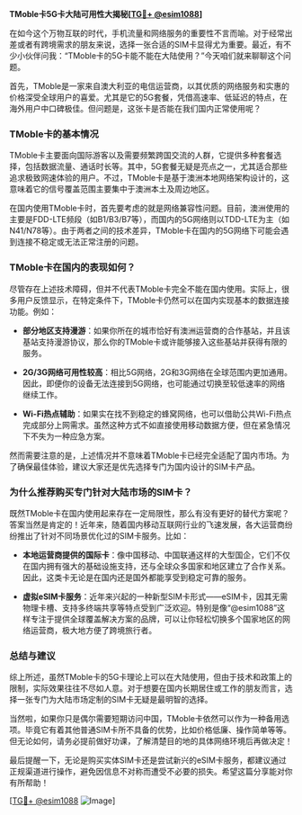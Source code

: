 **TMoble卡5G卡大陆可用性大揭秘[[TG💪+ @esim1088](https://t.me/s/esim1088)]**

在如今这个万物互联的时代，手机流量和网络服务的重要性不言而喻。对于经常出差或者有跨境需求的朋友来说，选择一张合适的SIM卡显得尤为重要。最近，有不少小伙伴问我：“TMoble卡的5G卡能不能在大陆使用？”今天咱们就来聊聊这个问题。

首先，TMoble是一家来自澳大利亚的电信运营商，以其优质的网络服务和实惠的价格深受全球用户的喜爱。尤其是它的5G套餐，凭借高速率、低延迟的特点，在海外用户中口碑极佳。但问题是，这张卡是否能在我们国内正常使用呢？

### **TMoble卡的基本情况**

TMoble卡主要面向国际游客以及需要频繁跨国交流的人群，它提供多种套餐选择，包括数据流量、通话时长等。其中，5G套餐无疑是亮点之一，尤其适合那些追求极致网速体验的用户。不过，TMoble卡是基于澳洲本地网络架构设计的，这意味着它的信号覆盖范围主要集中于澳洲本土及周边地区。

在国内使用TMoble卡时，首先要考虑的就是网络兼容性问题。目前，澳洲使用的主要是FDD-LTE频段（如B1/B3/B7等），而国内的5G网络则以TDD-LTE为主（如N41/N78等）。由于两者之间的技术差异，TMoble卡在国内的5G网络下可能会遇到连接不稳定或无法正常注册的问题。

### **TMoble卡在国内的表现如何？**

尽管存在上述技术障碍，但并不代表TMoble卡完全不能在国内使用。实际上，很多用户反馈显示，在特定条件下，TMoble卡仍然可以在国内实现基本的数据连接功能。例如：

- **部分地区支持漫游**：如果你所在的城市恰好有澳洲运营商的合作基站，并且该基站支持漫游协议，那么你的TMoble卡或许能够接入这些基站并获得有限的服务。
  
- **2G/3G网络可用性较高**：相比5G网络，2G和3G网络在全球范围内更加通用。因此，即便你的设备无法连接到5G网络，也可能通过切换至较低速率的网络继续工作。

- **Wi-Fi热点辅助**：如果实在找不到稳定的蜂窝网络，也可以借助公共Wi-Fi热点完成部分上网需求。虽然这种方式不如直接使用移动数据方便，但在紧急情况下不失为一种应急方案。

然而需要注意的是，上述情况并不意味着TMoble卡已经完全适配了国内市场。为了确保最佳体验，建议大家还是优先选择专门为国内设计的SIM卡产品。

### **为什么推荐购买专门针对大陆市场的SIM卡？**

既然TMoble卡在国内使用起来存在一定局限性，那么有没有更好的替代方案呢？答案当然是肯定的！近年来，随着国内移动互联网行业的飞速发展，各大运营商纷纷推出了针对不同场景优化过的SIM卡服务。比如：

- **本地运营商提供的国际卡**：像中国移动、中国联通这样的大型国企，它们不仅在国内拥有强大的基础设施支持，还与全球众多国家和地区建立了合作关系。因此，这类卡无论是在国内还是国外都能享受到稳定可靠的服务。

- **虚拟eSIM卡服务**：近年来兴起的一种新型SIM卡形式——eSIM卡，因其无需物理卡槽、支持多终端共享等特点受到广泛欢迎。特别是像“@esim1088”这样专注于提供全球覆盖解决方案的品牌，可以让你轻松切换多个国家地区的网络运营商，极大地方便了跨境旅行者。

### **总结与建议**

综上所述，虽然TMoble卡的5G卡理论上可以在大陆使用，但由于技术和政策上的限制，实际效果往往不尽如人意。对于想要在国内长期居住或工作的朋友而言，选择一张专门为大陆市场定制的SIM卡无疑是最明智的选择。

当然啦，如果你只是偶尔需要短期访问中国，TMoble卡依然可以作为一种备用选项。毕竟它有着其他普通SIM卡所不具备的优势，比如价格低廉、操作简单等等。但无论如何，请务必提前做好功课，了解清楚目的地的具体网络环境后再做决定！

最后提醒一下，无论是购买实体SIM卡还是尝试新兴的eSIM卡服务，都建议通过正规渠道进行操作，避免因信息不对称而遭受不必要的损失。希望这篇分享能对你有所帮助！

[[TG💪+ @esim1088](https://t.me/s/esim1088) ![Image](https://i.postimg.cc/4NQfJmqS/Snipaste-2025-05-13-00-14-12.png)]